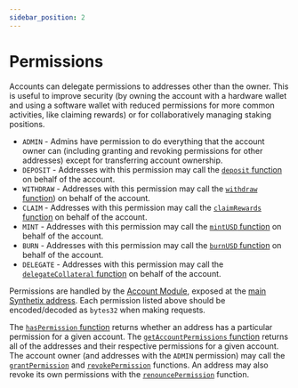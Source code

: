 ```yaml
---
sidebar_position: 2
---
```


# Permissions

Accounts can delegate permissions to addresses other than the owner. This is useful to improve security (by owning the account with a hardware wallet and using a software wallet with reduced permissions for more common activities, like claiming rewards) or for collaboratively managing staking positions.

- `ADMIN` - Admins have permission to do everything that the account owner can (including granting and revoking permissions for other addresses) except for transferring account ownership.
- `DEPOSIT` - Addresses with this permission may call the [`deposit` function](/protocol/technical-reference/smart-contracts#deposit) on behalf of the account.
- `WITHDRAW` - Addresses with this permission may call the [`withdraw` function](/protocol/technical-reference/smart-contracts#withdraw)) on behalf of the account.
- `CLAIM` - Addresses with this permission may call the [`claimRewards` function](/protocol/technical-reference/smart-contracts#claimrewards) on behalf of the account.
- `MINT` - Addresses with this permission may call the [`mintUSD` function](/protocol/technical-reference/smart-contracts#mintusd) on behalf of the account.
- `BURN` - Addresses with this permission may call the [`burnUSD` function](/protocol/technical-reference/smart-contracts#burnusd) on behalf of the account.
- `DELEGATE` - Addresses with this permission may call the [`delegateCollateral` function](/protocol/technical-reference/smart-contracts#delegatecollateral) on behalf of the account.

Permissions are handled by the [Account Module](/protocol/technical-reference/smart-contracts#account-module), exposed at the [main Synthetix address](/protocol/technical-reference/deployment-addresses). Each permission listed above should be encoded/decoded as `bytes32` when making requests.

The [`hasPermission` function](/protocol/technical-reference/smart-contracts#haspermission) returns whether an address has a particular permission for a given account. The [`getAccountPermissions` function](/protocol/technical-reference/smart-contracts#getaccountpermissions) returns all of the addresses and their respective permissions for a given account. The account owner (and addresses with the `ADMIN` permission) may call the [`grantPermission`](/protocol/technical-reference/smart-contracts#grantpermission) and [`revokePermission`](/protocol/technical-reference/smart-contracts#revokepermission) functions. An address may also revoke its own permissions with the [`renouncePermission`](/protocol/technical-reference/smart-contracts#renouncepermission) function.
